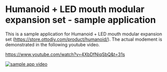 # Humanoid + LED mouth modular expansion set - sample application

This is a sample application for Humanoid + LED mouth modular expansion set (https://store.ottodiy.com/product/humanoid/). The actual modement is demonstrated in the following youtube video.

https://www.youtube.com/watch?v=4XbDfNiqSbQ&t=31s

[![sample app video](https://img.youtube.com/vi/4XbDfNiqSbQ/0.jpg)](https://www.youtube.com/watch?v=4XbDfNiqSbQ&t=31s)


